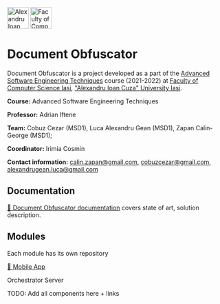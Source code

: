 <img src="https://upload.wikimedia.org/wikipedia/ro/thumb/1/18/Logo_UAIC_Iasi.svg/800px-Logo_UAIC_Iasi.svg.png" alt="Alexandru Ioan Cuza University Iasi" width="50"/>

<img src="https://scontent.fias1-1.fna.fbcdn.net/v/t1.6435-9/88174028_2757773254320944_3999542965591605248_n.png?_nc_cat=102&ccb=1-5&_nc_sid=09cbfe&_nc_ohc=C6GR7nKCJxIAX_5Xx_l&_nc_oc=AQm9QcQuQiG_aspikN3X08UI8fRinhfHqIzWdmUPoKtpibBqtQVGkOy-HeZYZ9Xu-7i86rKtiI2SneNLu0D9K7G7&_nc_ht=scontent.fias1-1.fna&oh=28c9ea86ed06477b03ed4d994284b892&oe=619965E2" alt="Faculty of Computer Science Iasi" width="50"/>

# Document Obfuscator

Document Obfuscator is a project developed as a part of the [Advanced Software Engineering Techniques](https://profs.info.uaic.ro/~adiftene/Scoala/2022/ASET/index.html) course (2021-2022) at [Faculty of Computer Science Iasi](https://www.info.uaic.ro/en/home-page-2/), ["Alexandru Ioan Cuza" University Iasi](https://www.uaic.ro/en/).

**Course:** Advanced Software Engineering Techniques

**Professor:** Adrian Iftene

**Team:** Cobuz Cezar (MSD1), Luca Alexandru Gean (MSD1), Zapan Calin-George (MSD1);

**Coordinator:** Irimia Cosmin

**Contact information:** calin.zapan@gmail.com, cobuzcezar@gmail.com, alexandrugean.luca@gmail.com

## Documentation

[📖 Document Obfuscator documentation](https://docs.google.com/document/d/1lzFYpHr9nZhxq4BpfmtOMLNQP-omLHmoRBRon-LCZoI/edit?usp=sharing) covers state of art, solution description.

## Modules

Each module has its own repository

[📱 Mobile App](https://github.com/CezarCobuz/document-obfuscator-app)

Orchestrator Server

TODO: Add all components here + links